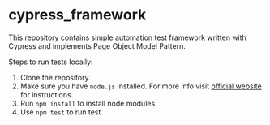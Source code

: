 # cypress_framework
This repository contains simple automation test framework written with Cypress and implements Page Object Model Pattern.

Steps to run tests locally:
1. Clone the repository.
2. Make sure you have `node.js` installed. For more info visit [official website](https://nodejs.org/en/download) for instructions.
3. Run `npm install` to install node modules
4. Use `npm test` to run test
